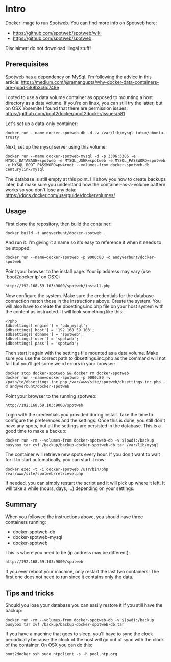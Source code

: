 # Intro

Docker image to run Spotweb. You can find more info on Spotweb here:

* https://github.com/spotweb/spotweb/wiki
* https://github.com/spotweb/spotweb

Disclaimer: do not download illegal stuff!

## Prerequisites

Spotweb has a dependency on MySql. I'm following the advice in this article: https://medium.com/@ramangupta/why-docker-data-containers-are-good-589b3c6c749e

I opted to use a data volume container as opposed to mounting a host directory as a data volume. If you're on linux, you can still try the latter, but on OSX Yosemite I found that there are permission issues: https://github.com/boot2docker/boot2docker/issues/581

Let's set up a data-only container:

    docker run --name docker-spotweb-db -d -v /var/lib/mysql tutum/ubuntu-trusty

Next, set up the mysql server using this volume:

    docker run --name docker-spotweb-mysql -d -p 3306:3306 -e MYSQL_DATABASE=spotweb -e MYSQL_USER=spotweb -e MYSQL_PASSWORD=spotweb -e MYSQL_ROOT_PASSWORD=pw4root --volumes-from docker-spotweb-db centurylink/mysql


The database is still empty at this point. I'll show you how to create backups later, but make sure you understand how the container-as-a-volume pattern works so you don't lose any data: https://docs.docker.com/userguide/dockervolumes/


## Usage

First clone the repository, then build the container:

    docker build -t andyverbunt/docker-spotweb .

And run it. I'm giving it a name so it's easy to reference it when it needs to be stopped:

    docker run --name=docker-spotweb -p 9000:80 -d andyverbunt/docker-spotweb

Point your browser to the install page. Your ip address may vary (use 'boot2docker ip' on OSX):

    http://192.168.59.103:9000/spotweb/install.php

Now configure the system. Make sure the credentials for the database connection match those in the instructions above. Create the system. You will also have to create the dbsettings.inc.php file on your host system with the content as instructed. It will look something like this:

	<?php 
	$dbsettings['engine'] = 'pdo_mysql';
	$dbsettings['host'] = '192.168.59.103';
	$dbsettings['dbname'] = 'spotweb';
	$dbsettings['user'] = 'spotweb';
	$dbsettings['pass'] = 'spotweb';


Then start it again with the settings file mounted as a data volume. Make sure you use the correct path to dbsettings.inc.php as the command will not fail but you'll get some weird errors in your browser:

    docker stop docker-spotweb && docker rm docker-spotweb
    docker run --name=docker-spotweb -p 9000:80 -v /path/to/dbsettings.inc.php:/var/www/site/spotweb/dbsettings.inc.php -d andyverbunt/docker-spotweb

Point your browser to the running spotweb:

    http://192.168.59.103:9000/spotweb

Login with the credentials you provided during install. Take the time to configure the preferences and the settings.
Once this is done, you still don't have any spots, but all the settings are persisted in the database. This is a good time to make a backup:

    docker run -rm --volumes-from docker-spotweb-db -v $(pwd):/backup busybox tar cvf /backup/backup-docker-spotweb-db.tar /var/lib/mysql

The container will retrieve new spots every hour. If you don't want to wait for it to start automatically, you can start it now: 

    docker exec -t -i docker-spotweb /usr/bin/php /var/www/site/spotweb/retrieve.php

If needed, you can simply restart the script and it will pick up where it left. It will take a while (hours, days, ...) depending on your settings.

## Summary

When you followed the instructions above, you should have three containers running:

- docker-spotweb-db
- docker-spotweb-mysql
- docker-spotweb

This is where you need to be (ip address may be different):

    http://192.168.59.103:9000/spotweb

If you ever reboot your machine, only restart the last two containers! The first one does not need to run since it contains only the data.

## Tips and tricks

Should you lose your database you can easily restore it if you still have the backup:

    docker run -rm --volumes-from docker-spotweb-db -v $(pwd):/backup busybox tar xvf /backup/backup-docker-spotweb-db.tar

If you have a machine that goes to sleep, you'll have to sync the clock periodically because the clock of the host will go out of sync with the clock of the container.
On OSX you can do this:

    boot2docker ssh sudo ntpclient -s -h pool.ntp.org

